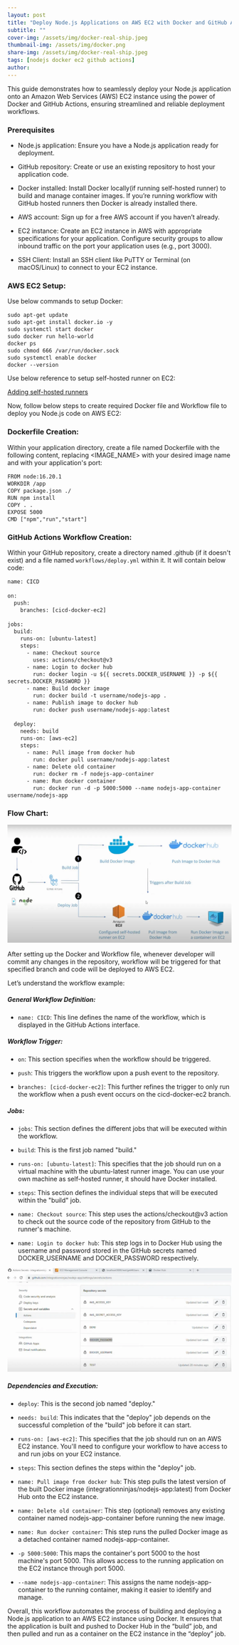 ```yaml
---
layout: post
title: "Deploy Node.js Applications on AWS EC2 with Docker and GitHub Actions"
subtitle: ""
cover-img: /assets/img/docker-real-ship.jpeg
thumbnail-img: /assets/img/docker.png
share-img: /assets/img/docker-real-ship.jpeg
tags: [nodejs docker ec2 github actions]
author:
---
```


This guide demonstrates how to seamlessly deploy your Node.js application onto an Amazon Web Services (AWS) EC2 instance using the power of Docker and GitHub Actions, ensuring streamlined and reliable deployment workflows.

### Prerequisites

- Node.js application: Ensure you have a Node.js application ready for deployment.

- GitHub repository: Create or use an existing repository to host your application code.

- Docker installed: Install Docker locally(if running self-hosted runner) to build and manage container images. If you’re running workflow with GitHub hosted runners then Docker is already installed there.

- AWS account: Sign up for a free AWS account if you haven’t already.

- EC2 instance: Create an EC2 instance in AWS with appropriate specifications for your application. Configure security groups to allow inbound traffic on the port your application uses (e.g., port 3000).

- SSH Client: Install an SSH client like PuTTY or Terminal (on macOS/Linux) to connect to your EC2 instance.

### AWS EC2 Setup:

Use below commands to setup Docker:

~~~
sudo apt-get update
sudo apt-get install docker.io -y
sudo systemctl start docker
sudo docker run hello-world
docker ps
sudo chmod 666 /var/run/docker.sock
sudo systemctl enable docker
docker --version
~~~

Use below reference to setup self-hosted runner on EC2:

[Adding self-hosted runners](https://docs.github.com/en/actions/hosting-your-own-runners/managing-self-hosted-runners/adding-self-hosted-runners)

Now, follow below steps to create required Docker file and Workflow file to deploy you Node.js code on AWS EC2:

### Dockerfile Creation:

Within your application directory, create a file named Dockerfile with the following content, replacing <IMAGE_NAME> with your desired image name and <PORT> with your application's port:

~~~
FROM node:16.20.1
WORKDIR /app
COPY package.json ./
RUN npm install
COPY . .
EXPOSE 5000
CMD ["npm","run","start"]
~~~

### GitHub Actions Workflow Creation:

Within your GitHub repository, create a directory named .github (if it doesn't exist) and a file named `workflows/deploy.yml` within it.
It will contain below code:

~~~
name: CICD

on:
  push:
    branches: [cicd-docker-ec2]

jobs:
  build:
    runs-on: [ubuntu-latest]
    steps:
      - name: Checkout source
        uses: actions/checkout@v3
      - name: Login to docker hub
        run: docker login -u ${{ secrets.DOCKER_USERNAME }} -p ${{ secrets.DOCKER_PASSWORD }}
      - name: Build docker image
        run: docker build -t username/nodejs-app .
      - name: Publish image to docker hub
        run: docker push username/nodejs-app:latest

  deploy:
    needs: build
    runs-on: [aws-ec2]
    steps:
      - name: Pull image from docker hub
        run: docker pull username/nodejs-app:latest
      - name: Delete old container
        run: docker rm -f nodejs-app-container
      - name: Run docker container
        run: docker run -d -p 5000:5000 --name nodejs-app-container username/nodejs-app
~~~

### Flow Chart:

![Github action flow](/assets/img/github-actions-flow.webp)

After setting up the Docker and Workflow file, whenever developer will commit any changes in the repository, workflow will be triggered for that specified branch and code will be deployed to AWS EC2.

Let’s understand the workflow example:

##### General Workflow Definition:

- `name: CICD`: This line defines the name of the workflow, which is displayed in the GitHub Actions interface.

##### Workflow Trigger:

- `on`: This section specifies when the workflow should be triggered.

- `push`: This triggers the workflow upon a push event to the repository.

- `branches: [cicd-docker-ec2]`: This further refines the trigger to only run the workflow when a push event occurs on the cicd-docker-ec2 branch.

##### Jobs:

- `jobs`: This section defines the different jobs that will be executed within the workflow.

- `build`: This is the first job named "build."

- `runs-on: [ubuntu-latest]`: This specifies that the job should run on a virtual machine with the ubuntu-latest runner image. You can use your own machine as self-hosted runner, it should have Docker installed.

- `steps`: This section defines the individual steps that will be executed within the "build" job.

- `name: Checkout source`: This step uses the actions/checkout@v3 action to check out the source code of the repository from GitHub to the runner's machine.

- `name: Login to docker hub`: This step logs in to Docker Hub using the username and password stored in the GitHub secrets named DOCKER_USERNAME and DOCKER_PASSWORD respectively.

![Github action settings](/assets/img/github-action-settings.webp)

##### Dependencies and Execution:

- `deploy`: This is the second job named "deploy."

- `needs: build`: This indicates that the "deploy" job depends on the successful completion of the "build" job before it can start.

- `runs-on: [aws-ec2]`: This specifies that the job should run on an AWS EC2 instance. You'll need to configure your workflow to have access to and run jobs on your EC2 instance.

- `steps`: This section defines the steps within the "deploy" job.

- `name: Pull image from docker hub`: This step pulls the latest version of the built Docker image (integrationninjas/nodejs-app:latest) from Docker Hub onto the EC2 instance.

- `name: Delete old container`: This step (optional) removes any existing container named nodejs-app-container before running the new image.

- `name: Run docker container`: This step runs the pulled Docker image as a detached container named nodejs-app-container.

- `-p 5000:5000`: This maps the container's port 5000 to the host machine's port 5000. This allows access to the running application on the EC2 instance through port 5000.

- `--name nodejs-app-container`: This assigns the name nodejs-app-container to the running container, making it easier to identify and manage.

Overall, this workflow automates the process of building and deploying a Node.js application to an AWS EC2 instance using Docker. It ensures that the application is built and pushed to Docker Hub in the “build” job, and then pulled and run as a container on the EC2 instance in the “deploy” job.
